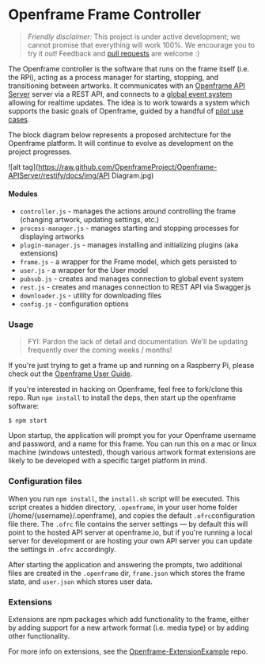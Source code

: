# Openframe Frame Controller

> *Friendly disclaimer:* This project is under active development; we cannot promise that everything will work 100%. We encourage you to try it out! Feedback and <a href="https://github.com/OpenframeProject">pull requests</a> are welcome :)

The Openframe controller is the software that runs on the frame itself (i.e. the RPi), acting as a process manager for starting, stopping, and transitioning between artworks. It communicates with an [Openframe API Server](https://github.com/OpenframeProject/Openframe-APIServer) server via a REST API, and connects to a [global event system](https://github.com/OpenframeProject/Openframe-PubSubServer) allowing for realtime updates. The idea is to work towards a system which supports the basic goals of Openframe, guided by a handful of [pilot use cases](https://github.com/OpenframeProject/Openframe-APIServer/wiki/Pilot-Use-Cases).

The block diagram below represents a proposed architecture for the Openframe platform. It will continue to evolve as development on the project progresses.

![alt tag](https://raw.github.com/OpenframeProject/Openframe-APIServer/restify/docs/img/API Diagram.jpg)

#### Modules

* `controller.js` - manages the actions around controlling the frame (changing artwork, updating settings, etc.)
* `process-manager.js` - manages starting and stopping processes for displaying artworks
* `plugin-manager.js` - manages installing and initializing plugins (aka extensions)
* `frame.js` - a wrapper for the Frame model, which gets persisted to
* `user.js` - a wrapper for the User model
* `pubsub.js` - creates and manages connection to global event system
* `rest.js` - creates and manages connection to REST API via Swagger.js
* `downloader.js` - utility for downloading files
* `config.js` - configuration options

### Usage

> FYI: Pardon the lack of detail and documentation. We'll be updating frequently over the coming weeks / months!

If you're just trying to get a frame up and running on a Raspberry Pi, please check out the [Openframe User Guide](https://github.com/OpenframeProject/Openframe/wiki/Openframe-User-Guide).

If you're interested in hacking on Openframe, feel free to fork/clone this repo. Run `npm install` to install the deps, then start up the openframe software:

```
$ npm start
```

Upon startup, the application will prompt you for your Openframe username and password, and a name for this frame. You can run this on a mac or linux machine (windows untested), though various artwork format extensions are likely to be developed with a specific target platform in mind.

### Configuration files

When you run `npm install`, the `install.sh` script will be executed. This script creates a hidden directory, `.openframe`, in your user home folder (/home/{username}/.openframe), and copies the default `.ofrc`configuration file there. The `.ofrc` file contains the server settings — by default this will point to the hosted API server at openframe.io, but if you're running a local server for development or are hosting your own API server you can update the settings in `.ofrc` accordingly.

After starting the application and answering the prompts, two additional files are created in the `.openframe` dir, `frame.json` which stores the frame state, and `user.json` which stores user data.

### Extensions

Extensions are npm packages which add functionality to the frame, either by adding support for a new artwork format (i.e. media type) or by adding other functionality.

For more info on extensions, see the [Openframe-ExtensionExample](https://github.com/OpenframeProject/Openframe-ExtensionExample) repo.